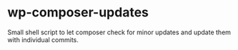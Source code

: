 # wp-composer-updates
Small shell script to let composer check for minor updates and update them with individual commits. 
